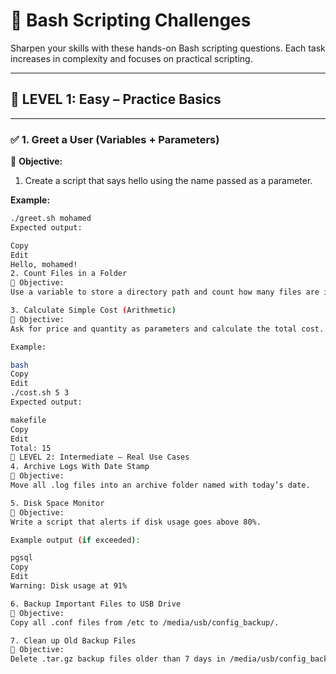 # 📝 Bash Scripting Challenges

Sharpen your skills with these hands-on Bash scripting questions. Each task increases in complexity and focuses on practical scripting.

---

## 🔹 LEVEL 1: Easy – Practice Basics

---

### ✅ 1. Greet a User (Variables + Parameters)

📘 **Objective:**  
1. Create a script that says hello using the name passed as a parameter.

**Example:**  
```bash
./greet.sh mohamed
Expected output:

Copy
Edit
Hello, mohamed!
2. Count Files in a Folder
📘 Objective:
Use a variable to store a directory path and count how many files are in it.

3. Calculate Simple Cost (Arithmetic)
📘 Objective:
Ask for price and quantity as parameters and calculate the total cost.

Example:

bash
Copy
Edit
./cost.sh 5 3
Expected output:

makefile
Copy
Edit
Total: 15
🔸 LEVEL 2: Intermediate – Real Use Cases
4. Archive Logs With Date Stamp
📘 Objective:
Move all .log files into an archive folder named with today’s date.

5. Disk Space Monitor
📘 Objective:
Write a script that alerts if disk usage goes above 80%.

Example output (if exceeded):

pgsql
Copy
Edit
Warning: Disk usage at 91%

6. Backup Important Files to USB Drive
📘 Objective:
Copy all .conf files from /etc to /media/usb/config_backup/.

7. Clean up Old Backup Files
📘 Objective:
Delete .tar.gz backup files older than 7 days in /media/usb/config_backup/.
